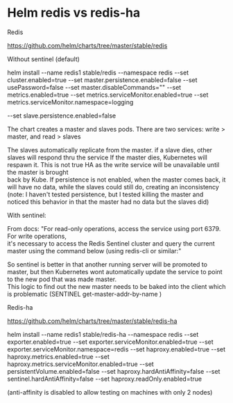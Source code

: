 # Helm redis vs redis-ha 

Redis 

 

https://github.com/helm/charts/tree/master/stable/redis 

 

Without sentinel (default) 
 

helm install --name redis1 stable/redis --namespace redis --set cluster.enabled=true --set master.persistence.enabled=false --set usePassword=false  --set master.disableCommands="" --set metrics.enabled=true --set metrics.serviceMonitor.enabled=true --set metrics.serviceMonitor.namespace=logging 

--set slave.persistence.enabled=false 
 

The chart  creates a master and slaves pods. 
There are two services: write > master, and read > slaves 

 

The slaves automatically replicate from the master. 
if a slave dies, other slaves will respond thru the service 
If the master dies, Kubernetes will respawn it. This is not true HA 
as the write service will be unavailable until the master is brought  
back by Kube. 
If persistence is not enabled, when the master comes back, it will 
have no data, while the slaves could still do, creating an inconsistency 
(note: I haven't tested persistence, but I tested killing the master 
and noticed this behavior in that the master had no data but the slaves did) 

 

With sentinel: 

 

From docs: "For read-only operations, access the service using port 6379. For write operations,  
it's necessary to access the Redis Sentinel cluster and query the current master using the command below (using redis-cli or similar:" 

 

So sentinel is better in that another running server will be promoted to master, but then Kubernetes 
wont automatically update the service to point to the new pod that was made master.  
This logic to find out the new master needs to be baked into the client which is problematic 
(SENTINEL get-master-addr-by-name <name of your MasterSet. Example: mymaster>) 

 

 

Redis-ha 

 

https://github.com/helm/charts/tree/master/stable/redis-ha 

 

helm install --name redis1 stable/redis-ha --namespace redis --set exporter.enabled=true --set exporter.serviceMonitor.enabled=true --set exporter.serviceMonitor.namespace=redis --set haproxy.enabled=true --set haproxy.metrics.enabled=true --set haproxy.metrics.serviceMonitor.enabled=true --set persistentVolume.enabled=false --set haproxy.hardAntiAffinity=false --set sentinel.hardAntiAffinity=false --set haproxy.readOnly.enabled=true 

 

(anti-affinity is disabled to allow testing on machines with only 2 nodes) 

 

 

 

 

 

 

 

 

 

 

 
